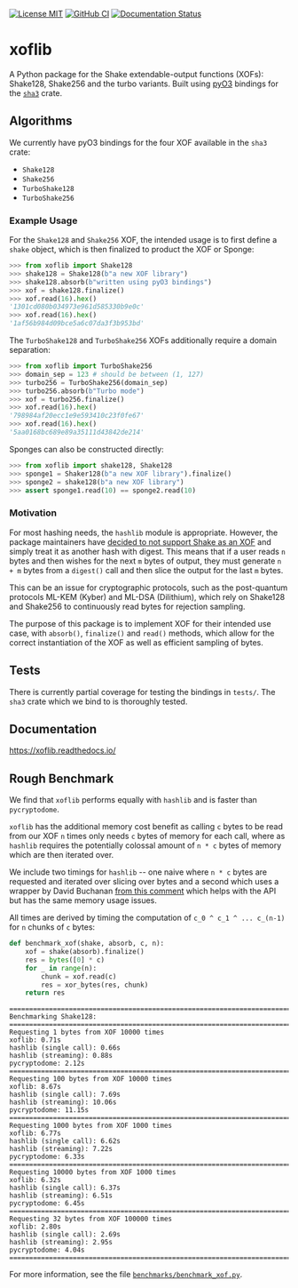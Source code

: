 [![License MIT](https://img.shields.io/badge/License-MIT-brightgreen.svg)](https://github.com/GiacomoPope/xoflib/blob/main/LICENSE)
[![GitHub CI](https://github.com/GiacomoPope/xoflib/actions/workflows/CI.yml/badge.svg?branch=main)](https://github.com/GiacomoPope/xoflib/actions/workflows/CI.yml)
[![Documentation Status](https://readthedocs.org/projects/xoflib/badge/?version=latest)](https://xoflib.readthedocs.io/en/latest/?badge=latest)

# xoflib

A Python package for the Shake extendable-output functions (XOFs): Shake128,
Shake256 and the turbo variants. Built using
[pyO3](https://github.com/PyO3/pyo3) bindings for the
[`sha3`](https://docs.rs/sha3/latest/sha3/) crate.

## Algorithms

We currently have pyO3 bindings for the four XOF available in the `sha3` crate:

- `Shake128`
- `Shake256`
- `TurboShake128`
- `TurboShake256`

### Example Usage

For the `Shake128` and `Shake256` XOF, the intended usage is to first define a `shake` object, which is then finalized to product the XOF or Sponge:

```py
>>> from xoflib import Shake128
>>> shake128 = Shake128(b"a new XOF library")
>>> shake128.absorb(b"written using pyO3 bindings")
>>> xof = shake128.finalize()
>>> xof.read(16).hex()
'1301cd080b034973e961d585330b9e0c'
>>> xof.read(16).hex()
'1af56b984d09bce5a6c07da3f3b953bd'
```

The `TurboShake128` and `TurboShake256` XOFs additionally require a domain separation:

```py
>>> from xoflib import TurboShake256
>>> domain_sep = 123 # should be between (1, 127)
>>> turbo256 = TurboShake256(domain_sep)
>>> turbo256.absorb(b"Turbo mode")
>>> xof = turbo256.finalize()
>>> xof.read(16).hex()
'798984af20ecc1e9e593410c23f0fe67'
>>> xof.read(16).hex()
'5aa0168bc689e89a35111d43842de214'
```

Sponges can also be constructed directly:
```py
>>> from xoflib import shake128, Shake128
>>> sponge1 = Shaker128(b"a new XOF library").finalize()
>>> sponge2 = shake128(b"a new XOF library")
>>> assert sponge1.read(10) == sponge2.read(10)
```

### Motivation

For most hashing needs, the `hashlib` module is appropriate. However, the
package maintainers have 
[decided to not support Shake as an XOF](https://github.com/python/cpython/issues/82198) 
and simply treat it as another hash with digest. This means that if a user reads
`n` bytes and then wishes for the next `m` bytes of output, they must generate
`n + m` bytes from a `digest()` call and then slice the output for the last `m`
bytes.

This can be an issue for cryptographic protocols, such as the post-quantum
protocols ML-KEM (Kyber) and ML-DSA (Dilithium), which rely on Shake128 and
Shake256 to continuously read bytes for rejection sampling.

The purpose of this package is to implement XOF for their intended use case, with `absorb()`, `finalize()` and `read()` methods, which allow for the correct instantiation of the XOF as well as efficient sampling of bytes.

## Tests

There is currently partial coverage for testing the bindings in `tests/`. The `sha3` crate which we bind to is thoroughly tested.

## Documentation

https://xoflib.readthedocs.io/

## Rough Benchmark

We find that `xoflib` performs equally with `hashlib` and is faster than `pycryptodome`.

`xoflib` has the additional memory cost benefit as calling `c` bytes to be read from our XOF `n` times only needs `c` bytes of memory for each call, where as `hashlib` requires the potentially colossal amount of `n * c` bytes of memory which are then iterated over.

We include two timings for `hashlib` -- one naive where `n * c` bytes are requested and iterated over slicing over bytes and a second which uses a wrapper by David Buchanan
[from this comment](https://github.com/pyca/cryptography/issues/9185#issuecomment-1868518432) which helps with the API but has the same memory usage issues.

All times are derived by timing the computation of `c_0 ^ c_1 ^ ... c_(n-1)` for `n` chunks of `c` bytes:

```py
def benchmark_xof(shake, absorb, c, n):
    xof = shake(absorb).finalize()
    res = bytes([0] * c)
    for _ in range(n):
        chunk = xof.read(c)
        res = xor_bytes(res, chunk)
    return res
```

```
================================================================================
Benchmarking Shake128: 
================================================================================
Requesting 1 bytes from XOF 10000 times
xoflib: 0.71s
hashlib (single call): 0.66s
hashlib (streaming): 0.88s
pycryptodome: 2.12s
================================================================================
Requesting 100 bytes from XOF 10000 times
xoflib: 8.67s
hashlib (single call): 7.69s
hashlib (streaming): 10.06s
pycryptodome: 11.15s
================================================================================
Requesting 1000 bytes from XOF 1000 times
xoflib: 6.77s
hashlib (single call): 6.62s
hashlib (streaming): 7.22s
pycryptodome: 6.33s
================================================================================
Requesting 10000 bytes from XOF 1000 times
xoflib: 6.32s
hashlib (single call): 6.37s
hashlib (streaming): 6.51s
pycryptodome: 6.45s
================================================================================
Requesting 32 bytes from XOF 100000 times
xoflib: 2.80s
hashlib (single call): 2.69s
hashlib (streaming): 2.95s
pycryptodome: 4.04s
================================================================================
```

For more information, see the file [`benchmarks/benchmark_xof.py`](benchmarks/benchmark_xof.py).

